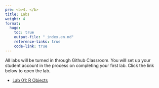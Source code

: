```yaml
---
pre: <b>4. </b>
title: Labs
weight: 4
format:
  hugo:
    toc: true
    output-file: "_index.en.md"
    reference-links: true
    code-link: true
---
```


All labs will be turned in through Github Classroom. You will set up your student account in the process on completing your first lab. Click the link below to open the lab.

-   [Lab 01: R Objects]

  [Lab 01: R Objects]: /Adv-R-Reader/labs/lab1-objects.html
